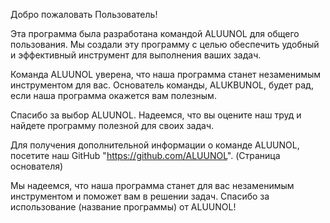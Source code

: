 Добро пожаловать Пользователь!

Эта программа была разработана командой ALUUNOL для общего пользования. Мы создали эту программу с целью обеспечить удобный и эффективный инструмент для выполнения ваших задач.

Команда ALUUNOL уверена, что наша программа станет незаменимым инструментом для вас. Основатель команды, ALUKBUNOL, будет рад, если наша программа окажется вам полезным.

Спасибо за выбор ALUUNOL. Надеемся, что вы оцените наш труд и найдете программу полезной для своих задач.

Для получения дополнительной информации о команде ALUUNOL, посетите наш GitHub "https://github.com/ALUUNOL". (Страница основателя)

Мы надеемся, что наша программа станет для вас незаменимым инструментом и поможет вам в решении задач. Спасибо за использование (название программы) от ALUUNOL!
